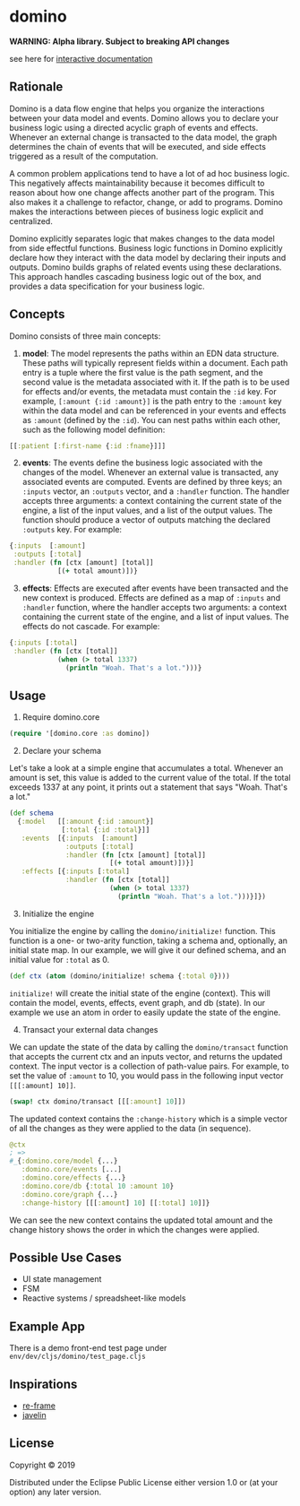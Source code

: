 # domino

**WARNING: Alpha library. Subject to breaking API changes**

see here for [interactive documentation](https://domino-clj.github.io)

## Rationale

Domino is a data flow engine that helps you organize the interactions between your data model and events. Domino allows you to declare your business logic using a directed acyclic graph of events and effects. Whenever an external change is transacted to the data model, the graph determines the chain of events that will be executed, and side effects triggered as a result of the computation.

A common problem applications tend to have a lot of ad hoc business logic. This negatively affects maintainability because it becomes difficult to reason about how one change affects another part of the program. This also makes it a challenge to refactor, change, or add to programs. Domino makes the interactions between pieces of business logic explicit and centralized.

Domino explicitly separates logic that makes changes to the data model from side effectful functions. Business logic functions in Domino explicitly declare how they interact with the data model by declaring their inputs and outputs. Domino builds graphs of related events using these declarations. This approach handles cascading business logic out of the box, and provides a data specification for your business logic. 

## Concepts

Domino consists of three main concepts:

1. **model**: The model represents the paths within an EDN data structure. These paths will typically represent fields within a document. Each path entry is a tuple where the first value is the path segment, and the second value is the metadata associated with it. If the path is to be used for effects and/or events, the metadata must contain the `:id` key. For example, `[:amount {:id :amount}]` is the path entry to the `:amount` key within the data model and can be referenced in your events and effects as `:amount` (defined by the `:id`). You can nest paths within each other, such as the following model definition: 

```clojure 
[[:patient [:first-name {:id :fname}]]]
```

2. **events**: The events define the business logic associated with the changes of the model. Whenever an external value is transacted, any associated events are computed. Events are defined by three keys; an `:inputs` vector, an `:outputs` vector,  and a `:handler` function. The handler accepts three arguments: a context containing the current state of the engine, a list of the input values, and a list of the output values. The function should produce a vector of outputs matching the declared `:outputs` key. For example:

```clojure
{:inputs  [:amount]
 :outputs [:total]
 :handler (fn [ctx [amount] [total]]
            [(+ total amount)])}
```

3. **effects**: Effects are executed after events have been transacted and the new context is produced. Effects are defined as a map of `:inputs` and `:handler` function, where the handler accepts two arguments: a context containing the current state of the engine, and a list of input values. The effects do not cascade. For example:

```clojure
{:inputs [:total]
 :handler (fn [ctx [total]]
            (when (> total 1337)
              (println "Woah. That's a lot.")))}
```

## Usage

1. Require domino.core

```clojure
(require '[domino.core :as domino])
```

2. Declare your schema

Let's take a look at a simple engine that accumulates a total. Whenever an amount is set, this value is added to the current value of the total. If the total exceeds 1337 at any point, it prints out a statement that says "Woah. That's a lot."

```clojure
(def schema
  {:model   [[:amount {:id :amount}]
             [:total {:id :total}]]
   :events  [{:inputs  [:amount]
              :outputs [:total]
              :handler (fn [ctx [amount] [total]]
                         [(+ total amount)])}]
   :effects [{:inputs [:total]
              :handler (fn [ctx [total]]
                         (when (> total 1337)
                           (println "Woah. That's a lot.")))}]})
```

3. Initialize the engine

You initialize the engine by calling the `domino/initialize!` function. This function is a one- or two-arity function, taking a schema and, optionally, an initial state map. In our example, we will give it our defined schema, and an initial value for `:total` as 0.

```clojure
(def ctx (atom (domino/initialize! schema {:total 0})))
```

`initialize!` will create the initial state of the engine (context). This will contain the model, events, effects, event graph, and db (state). In our example we use an atom in order to easily update the state of the engine.

4. Transact your external data changes

We can update the state of the data by calling the `domino/transact` function that accepts the current ctx and an inputs vector, and returns the updated context. The input vector is a collection of path-value pairs. For example, to set the value of `:amount` to 10, you would pass in the following input vector `[[[:amount] 10]]`.

```clojure
(swap! ctx domino/transact [[[:amount] 10]])
```

The updated context contains the `:change-history` which is a simple vector of all the changes as they were applied to the data (in sequence).

```clojure
@ctx
; =>
#_{:domino.core/model {...}
   :domino.core/events [...]
   :domino.core/effects {...}
   :domino.core/db {:total 10 :amount 10}
   :domino.core/graph {...}
   :change-history [[[:amount] 10] [[:total] 10]]}
```

We can see the new context contains the updated total amount and the change history shows the order in which the changes were applied.

## Possible Use Cases

- UI state management
- FSM
- Reactive systems / spreadsheet-like models

## Example App

There is a demo front-end test page under `env/dev/cljs/domino/test_page.cljs`

## Inspirations

- [re-frame](https://github.com/Day8/re-frame)
- [javelin](https://github.com/hoplon/javelin)

## License

Copyright © 2019 

Distributed under the Eclipse Public License either version 1.0 or (at
your option) any later version.
